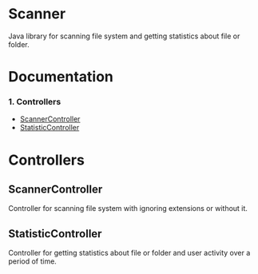 # Scanner

Java library for scanning file system and getting statistics about file or folder.

# Documentation

### 1. Controllers

- [ScannerController](#ScannerController)
- [StatisticController](#StatisticController)

# Controllers

## ScannerController

Controller for scanning file system with ignoring extensions or without it.

## StatisticController

Controller for getting statistics about file or folder and user activity over a period of time.
